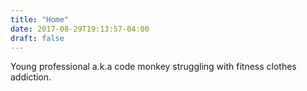 ```yaml
---
title: "Home"
date: 2017-08-29T19:13:57-04:00
draft: false
---
```


Young professional a.k.a code monkey struggling with fitness clothes addiction.